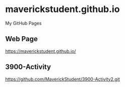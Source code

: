 # maverickstudent.github.io
My GitHub Pages

## Web Page
https://maverickstudent.github.io/

## 3900-Activity
https://github.com/MaverickStudent/3900-Activity2.git
